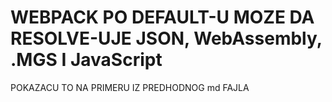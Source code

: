 # WEBPACK PO DEFAULT-U MOZE DA RESOLVE-UJE JSON, WebAssembly, .MGS I JavaScript

POKAZACU TO NA PRIMERU IZ PREDHODNOG md FAJLA

